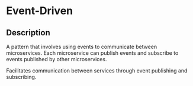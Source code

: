# Event-Driven

## Description

A pattern that involves using events to communicate between microservices.
Each microservice can publish events and subscribe to events published by other microservices.

Facilitates communication between services through event publishing and subscribing.

